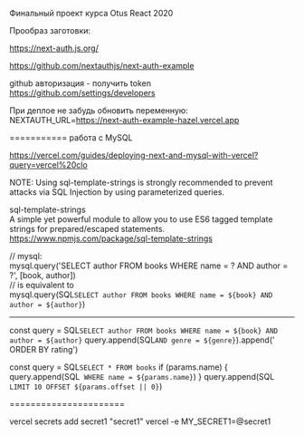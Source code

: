 Финальный проект курса Otus React 2020


Прообраз заготовки:

https://next-auth.js.org/

https://github.com/nextauthjs/next-auth-example

github авторизация - получить token
https://github.com/settings/developers

При деплое не забудь обновить переменную:
NEXTAUTH_URL=https://next-auth-example-hazel.vercel.app

===========
работа с MySQL

https://vercel.com/guides/deploying-next-and-mysql-with-vercel?query=vercel%20clo

NOTE: Using sql-template-strings is strongly recommended to prevent attacks via SQL Injection by using parameterized queries.

sql-template-strings<br>
A simple yet powerful module to allow you to use ES6 tagged template strings for prepared/escaped statements.<br>
https://www.npmjs.com/package/sql-template-strings

// mysql:
<br>mysql.query('SELECT author FROM books WHERE name = ? AND author = ?', [book, author])
<br>// is equivalent to
<br>mysql.query(SQL`SELECT author FROM books WHERE name = ${book} AND author = ${author}`)
 
 ----
 const query = SQL`SELECT author FROM books WHERE name = ${book} AND author = ${author}`
 query.append(SQL`AND genre = ${genre}`).append(' ORDER BY rating')
 
 const query = SQL`SELECT * FROM books`
 if (params.name) {
   query.append(SQL` WHERE name = ${params.name}`)
 }
 query.append(SQL` LIMIT 10 OFFSET ${params.offset || 0}`)
 
 ======================
 
 vercel secrets add secret1 "secret1"
 vercel -e MY_SECRET1=@secret1